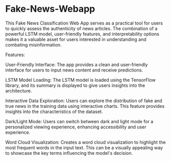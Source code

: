 # Fake-News-Webapp
This Fake News Classification Web App serves as a practical tool for users to quickly assess the authenticity of news articles. The combination of a powerful LSTM model, user-friendly features, and interpretability options makes it a valuable asset for users interested in understanding and combating misinformation.

Features:

User-Friendly Interface:
The app provides a clean and user-friendly interface for users to input news content and receive predictions.

LSTM Model Loading:
The LSTM model is loaded using the TensorFlow library, and its summary is displayed to give users insights into the architecture.

Interactive Data Exploration:
Users can explore the distribution of fake and true news in the training data using interactive charts. This feature provides insights into the characteristics of the dataset.

Dark/Light Mode:
Users can switch between dark and light mode for a personalized viewing experience, enhancing accessibility and user experience.

Word Cloud Visualization:
Creates a word cloud visualization to highlight the most frequent words in the input text. This can be a visually appealing way to showcase the key terms influencing the model's decision.
